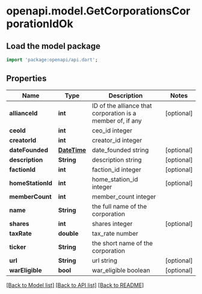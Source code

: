 # openapi.model.GetCorporationsCorporationIdOk

## Load the model package
```dart
import 'package:openapi/api.dart';
```

## Properties
Name | Type | Description | Notes
------------ | ------------- | ------------- | -------------
**allianceId** | **int** | ID of the alliance that corporation is a member of, if any | [optional] 
**ceoId** | **int** | ceo_id integer | 
**creatorId** | **int** | creator_id integer | 
**dateFounded** | [**DateTime**](DateTime.md) | date_founded string | [optional] 
**description** | **String** | description string | [optional] 
**factionId** | **int** | faction_id integer | [optional] 
**homeStationId** | **int** | home_station_id integer | [optional] 
**memberCount** | **int** | member_count integer | 
**name** | **String** | the full name of the corporation | 
**shares** | **int** | shares integer | [optional] 
**taxRate** | **double** | tax_rate number | 
**ticker** | **String** | the short name of the corporation | 
**url** | **String** | url string | [optional] 
**warEligible** | **bool** | war_eligible boolean | [optional] 

[[Back to Model list]](../README.md#documentation-for-models) [[Back to API list]](../README.md#documentation-for-api-endpoints) [[Back to README]](../README.md)


